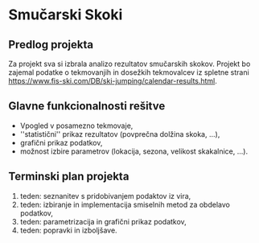 # Smučarski Skoki
## Predlog projekta
Za projekt sva si izbrala analizo rezultatov smučarskih skokov. 
Projekt bo zajemal podatke o tekmovanjih in dosežkih tekmovalcev iz 
spletne strani https://www.fis-ski.com/DB/ski-jumping/calendar-results.html.

## Glavne funkcionalnosti rešitve
- Vpogled v posamezno tekmovaje,
- ''statistični'' prikaz rezultatov (povprečna dolžina skoka, ...),
- grafični prikaz podatkov,
- možnost izbire parametrov (lokacija, sezona, velikost skakalnice, ...).

## Terminski plan projekta
1. teden: seznanitev s pridobivanjem podaktov iz vira, 
2. teden: izbiranje in implementacija smiselnih metod za obdelavo podatkov, 
3. teden: parametrizacija in grafični prikaz podatkov,
4. teden: popravki in izboljšave.
